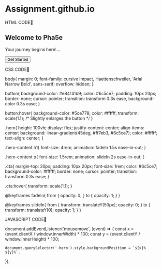 # Assignment.github.io

HTML CODE🔽

<!DOCTYPE html>
<html lang="en">
<head>
  <meta charset="UTF-8">
  <meta name="viewport" content="width=device-width, initial-scale=1.0">
  <title>Hero Section</title>
  <link rel="stylesheet" href="styles.css">
</head>
<body>
  <section class="hero">
    <div class="hero-content">
      <h1>Welcome to Pha5e</h1>
      <p>Your journey begins here!...</p>
      <button class="cta">Get Started</button>
    </div>
  </section>
  <script src="script.js"></script>
</body>
</html>


CSS CODE🔽

body{
    margin: 0;
    font-family: cursive Impact, Haettenschweiler, 'Arial Narrow Bold', sans-serif;
    overflow: hidden;
  }

  button{
    background-color: #e84141b9;
    color: #6c5ce7;
    padding: 10px 20px;
    border: none;
    cursor: pointer;
    transition: transform 0.3s ease, background-color 0.3s ease;
  }
  
  button:hover{
    background-color: #5ce778;
    color: #ffffff;
    transform: scale(1.1); /* Slightly enlarges the button */
  }
  
  
  .hero{
    height: 100vh;
    display: flex;
    justify-content: center;
    align-items: center;
    background: linear-gradient(45deg, #ff7eb3, #6c5ce7);
    color: #ffffff;
    text-align: center;
  }
  
  .hero-content h1{
    font-size: 4rem;
    animation: fadeIn 1.5s ease-in-out;
  }
  
  .hero-content p{
    font-size: 1.5rem;
    animation: slideIn 2s ease-in-out;
  }
  
  .cta{
    margin-top: 20px;
    padding: 10px 20px;
    font-size: 1rem;
    color: #6c5ce7;
    background-color: #ffffff;
    border: none;
    cursor: pointer;
    transition: transform 0.3s ease;
  }
  
  .cta:hover{
    transform: scale(1.1);
  }
  
  @keyframes fadeIn{
    from { opacity: 0; }
    to { opacity: 1; }
  }
  
  @keyframes slideIn{
    from { transform: translateY(50px); opacity: 0; }
    to { transform: translateY(0); opacity: 1; }
  }


  JAVASCRIPT CODE🔽

  document.addEventListener('mousemove', (event) => {
    const x = (event.clientX / window.innerWidth) * 100;
    const y = (event.clientY / window.innerHeight) * 100;
  
    document.querySelector('.hero').style.backgroundPosition = `${x}% ${y}%`;
  });

